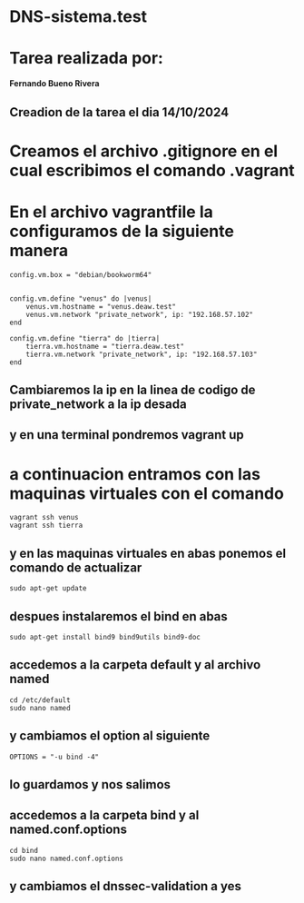 # DNS-sistema.test

# Tarea realizada por:

**Fernando Bueno Rivera**

## Creadion de la tarea el dia 14/10/2024

# Creamos el archivo .gitignore en el cual escribimos el comando .vagrant

# En el archivo vagrantfile la configuramos de la siguiente manera

    config.vm.box = "debian/bookworm64"


    config.vm.define "venus" do |venus|
        venus.vm.hostname = "venus.deaw.test"
        venus.vm.network "private_network", ip: "192.168.57.102"
    end

    config.vm.define "tierra" do |tierra|
        tierra.vm.hostname = "tierra.deaw.test"
        tierra.vm.network "private_network", ip: "192.168.57.103"
    end

## Cambiaremos la ip en la linea de codigo de private_network a la ip desada

## y en una terminal pondremos vagrant up

# a continuacion entramos con las maquinas virtuales con el comando 
    vagrant ssh venus
    vagrant ssh tierra
## y en las maquinas virtuales en abas ponemos el comando de actualizar
    sudo apt-get update
## despues instalaremos el bind en abas
    sudo apt-get install bind9 bind9utils bind9-doc
## accedemos a la carpeta default y al archivo named
    cd /etc/default
    sudo nano named
## y cambiamos el option al siguiente
    OPTIONS = "-u bind -4"
## lo guardamos y nos salimos 
## accedemos a la carpeta bind y al named.conf.options
    cd bind
    sudo nano named.conf.options
## y cambiamos el dnssec-validation a yes